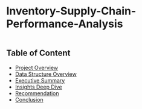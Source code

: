 # Inventory-Supply-Chain-Performance-Analysis
![]()




## Table of Content

- [Project Overview](Project-Overview)
- [Data Structure Overview](Data-Structure-Overview)
- [Executive Summary](Executive-Summary)
- [Insights Deep Dive](Insights-Deep-Dive)
- [Recommendation](Recommendations)
- [Conclusion](Conclusion)


&nbsp;

